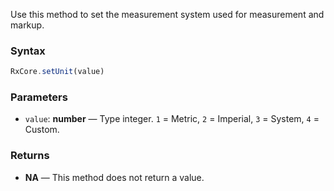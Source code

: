 Use this method to set the measurement system used for measurement and markup.

### Syntax

```typescript
RxCore.setUnit(value)
```

### Parameters

- `value`: **number** — Type integer. `1` = Metric, `2` = Imperial, `3` = System, `4` = Custom.

### Returns

- **NA** — This method does not return a value.